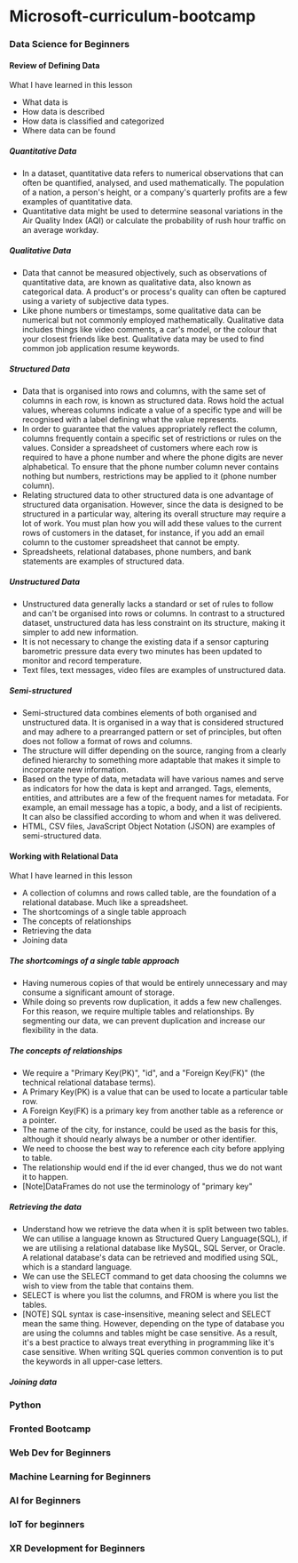 # Microsoft-curriculum-bootcamp

### Data Science for Beginners
#### Review of Defining Data
What I have learned in this lesson
- What data is
- How data is described
- How data is classified and categorized
- Where data can be found

##### Quantitative Data
- In a dataset, quantitative data refers to numerical observations that can often be quantified, analysed, and used mathematically. The population of a nation, a person's height, or a company's quarterly profits are a few examples of quantitative data. 
- Quantitative data might be used to determine seasonal variations in the Air Quality Index (AQI) or calculate the probability of rush hour traffic on an average workday.

##### Qualitative Data
- Data that cannot be measured objectively, such as observations of quantitative data, are known as qualitative data, also known as categorical data. 
A product's or process's quality can often be captured using a variety of subjective data types. 
- Like phone numbers or timestamps, some qualitative data can be numerical but not commonly employed mathematically. Qualitative data includes things like video comments, a car's model, or the colour that your closest friends like best. Qualitative data may be used to find common job application resume keywords.

##### Structured Data
- Data that is organised into rows and columns, with the same set of columns in each row, is known as structured data. Rows hold the actual values, whereas columns indicate a value of a specific type and will be recognised with a label defining what the value represents. 
- In order to guarantee that the values appropriately reflect the column, columns frequently contain a specific set of restrictions or rules on the values. Consider a spreadsheet of customers where each row is required to have a phone number and where the phone digits are never alphabetical. To ensure that the phone number column never contains nothing but numbers, restrictions may be applied to it (phone number column).
- Relating structured data to other structured data is one advantage of structured data organisation. However, since the data is designed to be structured in a particular way, altering its overall structure may require a lot of work. You must plan how you will add these values to the current rows of customers in the dataset, for instance, if you add an email column to the customer spreadsheet that cannot be empty.
- Spreadsheets, relational databases, phone numbers, and bank statements are examples of structured data.

##### Unstructured Data
- Unstructured data generally lacks a standard or set of rules to follow and can't be organised into rows or columns. In contrast to a structured dataset, unstructured data has less constraint on its structure, making it simpler to add new information. 
- It is not necessary to change the existing data if a sensor capturing barometric pressure data every two minutes has been updated to monitor and record temperature.
- Text files, text messages, video files are examples of unstructured data.

##### Semi-structured
- Semi-structured data combines elements of both organised and unstructured data. It is organised in a way that is considered structured and may adhere to a prearranged pattern or set of principles, but often does not follow a format of rows and columns. 
- The structure will differ depending on the source, ranging from a clearly defined hierarchy to something more adaptable that makes it simple to incorporate new information. 
- Based on the type of data, metadata will have various names and serve as indicators for how the data is kept and arranged. Tags, elements, entities, and attributes are a few of the frequent names for metadata. For example, an email message has a topic, a body, and a list of recipients. It can also be classified according to whom and when it was delivered.
- HTML, CSV files, JavaScript Object Notation (JSON) are examples of semi-structured data.


#### Working with Relational Data
What I have learned in this lesson
- A collection of columns and rows called table, are the foundation of a relational database. Much like a spreadsheet. 
- The shortcomings of a single table approach
- The concepts of relationships
- Retrieving the data
- Joining data

##### The shortcomings of a single table approach
- Having numerous copies of that would be entirely unnecessary and may consume a significant amount of storage. 
- While doing so prevents row duplication, it adds a few new challenges. For this reason, we require multiple tables and relationships. By segmenting our data, we can prevent duplication and increase our flexibility in the data.

##### The concepts of relationships

- We require a "Primary Key(PK)", "id", and a "Foreign Key(FK)" (the technical relational database terms). 
- A Primary Key(PK) is a value that can be used to locate a particular table row. 
- A Foreign Key(FK) is a primary key from another table as a reference or a pointer. 
- The name of the city, for instance, could be used as the basis for this, although it should nearly always be a number or other identifier. 
- We need to choose the best way to reference each city before applying to table. 
- The relationship would end if the id ever changed, thus we do not want it to happen.
- [Note]DataFrames do not use the terminology of "primary key"

##### Retrieving the data

- Understand how we retrieve the data when it is split between two tables. We can utilise a language known as Structured Query Language(SQL), if we are utilising a relational database like MySQL, SQL Server, or Oracle. A relational database's data can be retrieved and modified using SQL, which is a standard language.
- We can use the SELECT command to get data choosing the columns we wish to view from the table that contains them.
- SELECT is where you list the columns, and FROM is where you list the tables.
- [NOTE] SQL syntax is case-insensitive, meaning select and SELECT mean the same thing. However, depending on the type of database you are using the columns and tables might be case sensitive. As a result, it's a best practice to always treat everything in programming like it's case sensitive. When writing SQL queries common convention is to put the keywords in all upper-case letters.


##### Joining data











### Python
### Fronted Bootcamp
### Web Dev for Beginners 
### Machine Learning for Beginners 
### AI for Beginners 
### IoT for beginners 
### XR Development for Beginners 
